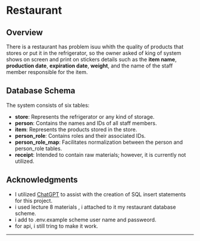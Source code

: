 # Restaurant

## Overview

There is a restaurant has problem isuu whith the quality of products that stores or put it in the refrigerator, so the owner asked of king of system shows on screen and print on stickers details such as the **item name**, **production date**, **expiration date**, **weight**, and the name of the staff member responsible for the item.

## Database Schema

The system consists of six tables:

- **store**: Represents the refrigerator or any kind of storage.
- **person**: Contains the names and IDs of all staff members.
- **item**: Represents the products stored in the store.
- **person_role**: Contains roles and their associated IDs.
- **person_role_map**: Facilitates normalization between the person and person_role tables.
- **receipt**: Intended to contain raw materials; however, it is currently not utilized.

## Acknowledgments

-  I utilized [ChatGPT](https://openai.com/chatgpt) to assist with the creation of SQL insert statements for this project.
-   i used lecture 8 materials , i attached to it my restaurant database scheme.
-  i add to .env.example scheme user name and passweord.
-  for api, i still tring to make it work.

---
